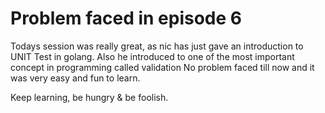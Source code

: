 # Problem faced in episode 6
Todays session was really great, as nic has just gave an introduction to UNIT Test in golang. Also he introduced to one of the most important concept in programming called validation
No problem faced till now and it was very easy and fun to learn.

Keep learning, be hungry & be foolish.
